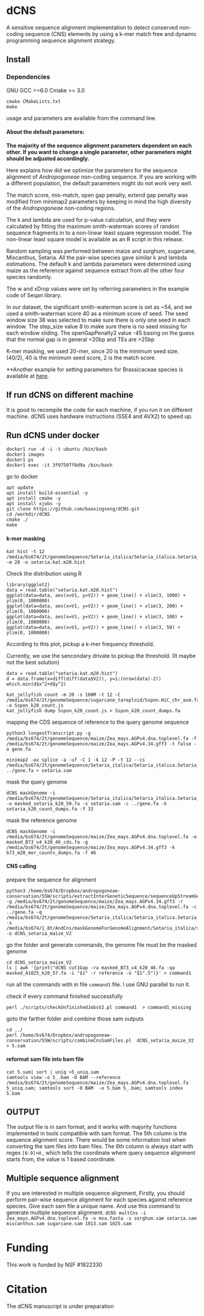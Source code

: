 # dCNS
A sensitive sequence alignment implementation to detect conserved non-coding sequence (CNS) elements by using a k-mer match free and dynamic programming sequence alignment strategy.



## Install
### Dependencies
GNU GCC >=6.0 
Cmake >= 3.0
```
cmake CMakeLists.txt
make
```
usage and parameters are available from the command line.

#### About the default parameters:

**The majority of the sequence alignment parameters dependent on each other. If you want to change a single parameter, other parameters might should be adjusted accordingly.**

Here explains how did we optimize the parameters for the sequence alignment of *Andropogoneae* non-coding sequence. If you are working with a different population, the default parameters might do not work very well.

The match score, mis-match, open gap penalty, extend gap penalty was modified from minimap2 parameters by keeping in mind the high diversity of the *Andropogoneae* non-coding regions.

The k and lambda are used for p-value calculation, and they were calculated by fitting the maximum smith-waterman scores of random sequence fragments in to a non-linear least square regression model. The non-linear least square model is available as an R script in this release.

Random sampling was performed between maize and sorghum, sugarcane, Miscanthus, Setaria. All the pair-wise species gave similar k and lambda estimations. The default k and lambda parameters were determined using maize as the reference against sequence extract from all the other four species randomly.

The w and xDrop values were set by referring parameters in the example code of Seqan library.

In our dataset, the significant smith-waterman score is set as ~54, and we used a smith-waterman score 40 as a minimum score of seed. The seed window size 38 was selected to make sure there is only one seed in each window. The step_size value 8 to make sure there is no seed missing for each window sliding. The openGapPenalty2 value -45 basing on the guess that the normal gap is in general <20bp and TEs are >25bp

K-mer masking, we used 20-mer, since 20 is the minimum seed size. (40/2), 40 is the minimum seed score, 2 is the match score.

**Another example for setting parameters for Brassicaceae species is available at [here](./docs/parameters.pdf).
## If run dCNS on different machine
It is good to recompile the code for each machine, if you run it on different machine. dCNS uses hardware instructions (SSE4 and AVX2) to speed up.

## Run dCNS under docker

```
docker1 run -d -i -t ubuntu /bin/bash
docker1 images
docker1 ps
docker1 exec -it 3f97507f8d9a /bin/bash
```

go to docker
```
apt update
apt install build-essential -y
apt install cmake -y
apt install xjobs -y
git clone https://github.com/baoxingsong/dCNS.git
cd /workdir/dCNS
cmake ./
make
```


#### k-mer masking

```
kat hist -t 12 /media/bs674/2t/genomeSequence/Setaria_italica/Setaria_italica.Setaria_italica_v2.0.dna.toplevel.fa -m 20 -o setaria.kat.m20.hist
```

Check the distribution using R

```
library(ggplot2)
data = read.table("setaria.kat.m20.hist")
ggplot(data=data, aes(x=V1, y=V2)) + geom_line() + xlim(3, 1000) + ylim(0, 1000000)
ggplot(data=data, aes(x=V1, y=V2)) + geom_line() + xlim(3, 200) + ylim(0, 1000000)
ggplot(data=data, aes(x=V1, y=V2)) + geom_line() + xlim(3, 100) + ylim(0, 1000000)
ggplot(data=data, aes(x=V1, y=V2)) + geom_line() + xlim(3, 50) + ylim(0, 1000000)
```

According to this plot, pickup a k-mer frequency threshold.

Currently, we use the sencondary drivate to pickup the threshold. (It maybe not the best solution)
```
data = read.table("setaria.kat.m20.hist")
d = data.frame(x=diff(diff(data$V2)), y=1:(nrow(data)-2))
which.min(d$x^2+d$y^2)

kat_jellyfish count -m 20 -s 100M -t 12 -C /media/bs674/2t/genomeSequence/sugarcane_tareploid/Sspon.HiC_chr_asm.fasta -o Sspon_k20_count.js
kat_jellyfish dump Sspon_k20_count.js > Sspon_k20_count_dumps.fa
```

mapping the CDS sequence of reference to the query genome sequence
```
python3 longestTranscript.py -g /media/bs674/2t/genomeSequence/maize/Zea_mays.AGPv4.dna.toplevel.fa -f /media/bs674/2t/genomeSequence/maize/Zea_mays.AGPv4.34.gff3 -t false -o gene.fa

minimap2 -ax splice -a -uf -C 1 -k 12 -P -t 12 --cs /media/bs674/2t/genomeSequence/Setaria_italica/Setaria_italica.Setaria_italica_v2.0.dna.toplevel.fa ../gene.fa > setaria.sam
```

mask the query genome
```
dCNS maskGenome -i /media/bs674/2t/genomeSequence/Setaria_italica/Setaria_italica.Setaria_italica_v2.0.dna.toplevel.fa -o masked_setaria_k20_50.fa -s setaria.sam -c ../gene.fa -k setaria_k20_count_dumps.fa -f 33
```

mask the reference genome
```
dCNS maskGenome -i /media/bs674/2t/genomeSequence/maize/Zea_mays.AGPv4.dna.toplevel.fa -o masked_B73_v4_k20_46_cds.fa -g /media/bs674/2t/genomeSequence/maize/Zea_mays.AGPv4.34.gff3 -k b73_m20_mer_counts_dumps.fa -f 46
```
#### CNS calling
prepare the sequence for alignment
```
python3 /home/bs674/Dropbox/andropogoneae-conservation/SSW/scripts/extractInterGeneticSequence/sequenceUpStreamGeneAndDownStreamV2.py -g /media/bs674/2t/genomeSequence/maize/Zea_mays.AGPv4.34.gff3 -r /media/bs674/2t/genomeSequence/maize/Zea_mays.AGPv4.dna.toplevel.fa -c ../gene.fa -q /media/bs674/2t/genomeSequence/Setaria_italica/Setaria_italica.Setaria_italica_v2.0.dna.toplevel.fa -s /media/bs674/1_8t/AndCns/maskGenomeForGenomeAlignment/Setaria_italica/setaria.sam -o dCNS_setaria_maize_V2
```



go the folder and generate commands, the genome file must be the masked genome

```
cd dCNS_setaria_maize_V2
ls | awk '{print("dCNS cut1Gap -ra masked_B73_v4_k20_46.fa -qa masked_A1025_k20_57.fa -i "$1" -r reference -o "$1".5")}' > command1
```

run all the commands with in file `command1` file. I use GNU parallel to run it.

check if every command finished successfully
```
perl ./scripts/checkUnfinishedJobsV2.pl command1  > command1_missing
```

goto the farther folder and combine those sam outputs
```
cd ../
perl /home/bs674/Dropbox/andropogoneae-conservation/SSW/scripts/combineCnsSamFiles.pl  dCNS_setaria_maize_V2 > 5.sam
```

#### reformat sam file into bam file
```
cat 5.sam| sort | uniq >5_uniq.sam
samtools view -o 5_.bam -O BAM --reference /media/bs674/2t/genomeSequence/maize/Zea_mays.AGPv4.dna.toplevel.fa  5_uniq.sam; samtools sort -O BAM  -o 5.bam 5_.bam; samtools index 5.bam
```

## OUTPUT
The output file is in sam format, and it works with majority functions implemented in tools compatible with sam format.
The 5th column is the sequence alignment score. There would be some information lost when converting the sam files into bam files.
The 6th column is always start with regex `[0-9]+H` , which tells the coordinate where query sequence alignment starts from, the value is 1 based coordinate.

## Multiple sequence alignment
If you are interested in multiple sequence alignment, Firstly, you should perform pair-wise sequence alignment for each species against reference species.
Give each sam file a unique name. And use this command to generate multiple sequence alignment.
`dCNS multCns -i Zea_mays.AGPv4.dna.toplevel.fa -o msa.fasta -s sorghum.sam setaria.sam miscanthus.sam sugarcane.sam 1013.sam 1025.sam`

# Funding
This work is funded by NSF #1822330

# Citation
The dCNS manuscript is under preparation
